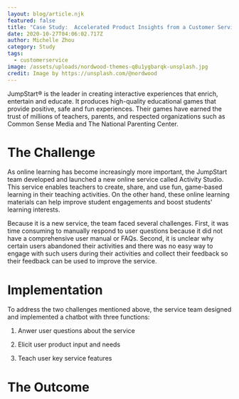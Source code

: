 ```yaml
---
layout: blog/article.njk
featured: false
title: "Case Study:  Accelerated Product Insights from a Customer Service Chatbot"
date: 2020-10-27T04:06:02.717Z
author: Michelle Zhou
category: Study
tags:
  - customerservice
image: /assets/uploads/nordwood-themes-q8u1ygbarqk-unsplash.jpg
credit: Image by https://unsplash.com/@nordwood
---
```

JumpStart® is the leader in creating interactive experiences that enrich, entertain and educate. It produces high-quality educational games that provide positive, safe and fun experiences. Their games have earned the trust of millions of teachers, parents, and respected organizations such as Common Sense Media and The National Parenting Center.

# The Challenge

As online learning has become increasingly more important, the JumpStart team developed and launched a new online service called Activity Studio. This  service enables teachers to create, share, and use fun, game-based learning in their teaching activities. On the other hand, these online learning materials can help improve student engagements and boost students' learning interests. 

Because it is a new service, the team faced several challenges. First, it was time consuming to manually respond to user questions because it did not have a comprehensive user manual or FAQs.  Second, it is unclear why certain users abandoned their activities and there was no easy way to engage with such users during their activities and collect their feedback so their feedback can be used to improve the service. 

# Implementation

To address the two challenges mentioned above, the service team designed and implemented a chatbot with three functions:

1. Anwer user questions about the service

2. Elicit user product input and needs

3. Teach user key service features

# The Outcome